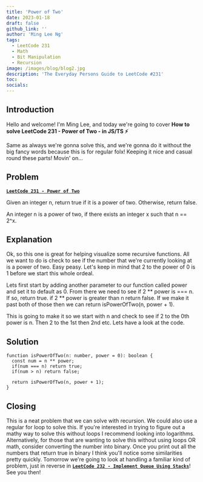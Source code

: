 ```yaml
---
title: 'Power of Two'
date: 2023-01-18
draft: false
github_link: ''
author: 'Ming Lee Ng'
tags:
  - LeetCode 231
  - Math
  - Bit Manipulation
  - Recursion
image: /images/blog/blog2.jpg
description: 'The Everyday Persons Guide to LeetCode #231'
toc:
socials:
---
```


## Introduction

Hello and welcome! I'm Ming Lee, and today we're going to cover **How to solve LeetCode 231 - Power of Two - in JS/TS :zap:**

Same as always we're gonna solve this, and we're gonna do it without the big fancy words because this is for regular folx! Keeping it nice and casual
round these parts! Movin' on...

## Problem

<b><a href='https://leetcode.com/problems/power-of-two'>`LeetCode 231 - Power of Two`</a></b>

Given an integer n, return true if it is a power of two. Otherwise, return false.

An integer n is a power of two, if there exists an integer x such that n == 2^x.

## Explanation

Ok, so this one is great for helping visualize some recursive functions. All we want to do is check to see if the number that we're currently looking
at is a power of two. Easy peasy. Let's keep in mind that 2 to the power of 0 is 1 before we start this whole ordeal.

Lets first start by adding another parameter to our function called power and set it to default as 0. From there we need to see if 2 ** power is ===
n. If so, return true. if 2 ** power is greater than n return false. If we make it past both of those then we can return isPowerOfTwo(n, power + 1).

This is going to make it so we start with n and check to see if 2 to the 0th power is n. Then 2 to the 1st then 2nd etc. Lets have a look at the code.

## Solution

```
function isPowerOfTwo(n: number, power = 0): boolean {
  const num = n ** power;
  if(num === n) return true;
  if(num > n) return false;

  return isPowerOfTwo(n, power + 1);
}
```

## Closing

This is a neat problem that we can solve with recursion. We could also use a regular for loop to solve this. If you're interested in trying to figure
out a mathy way to solve this without loops I recommend looking into logarithms. Alternatively, for those that are wanting to solve this without using
loops OR math, consider converting the number into binary. Once you print out all the numbers that return true in binary I think you'll notice some
similarities pretty quickly. Tomorrow we're going to look at handling a familiar kind of problem, just in reverse in
<a href='../implementqueueusingstacks/'>**`LeetCode 232 - Implement Queue Using Stacks`**</a>! See you then!
